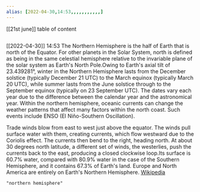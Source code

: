 ```yaml
---
alias: [2022-04-30,14:53,,,,,,,,,,,]
---
```

[[21st june]]
table of content
```toc
```

[[2022-04-30]] 14:53
The Northern Hemisphere is the half of Earth that is north of the Equator. For other planets in the Solar System, north is defined as being in the same celestial hemisphere relative to the invariable plane of the solar system as Earth's North Pole.Owing to Earth's axial tilt of 23.439281°, winter in the Northern Hemisphere lasts from the December solstice (typically December 21 UTC) to the March equinox (typically March 20 UTC), while summer lasts from the June solstice through to the September equinox (typically on 23 September UTC). The dates vary each year due to the difference between the calendar year and the astronomical year. Within the northern hemisphere, oceanic currents can change the weather patterns that affect many factors within the north coast. Such events include ENSO (El Niño-Southern Oscillation).

Trade winds blow from east to west just above the equator. The winds pull surface water with them, creating currents, which flow westward due to the Coriolis effect. The currents then bend to the right, heading north. At about 30 degrees north latitude, a different set of winds, the westerlies, push the currents back to the east, producing a closed clockwise loop.Its surface is 60.7% water, compared with 80.9% water in the case of the Southern Hemisphere, and it contains 67.3% of Earth's land. Europe and North America are entirely on Earth's Northern Hemisphere.
[Wikipedia](https://en.wikipedia.org/wiki/Northern%20Hemisphere)
```query
"northern hemisphere"
```